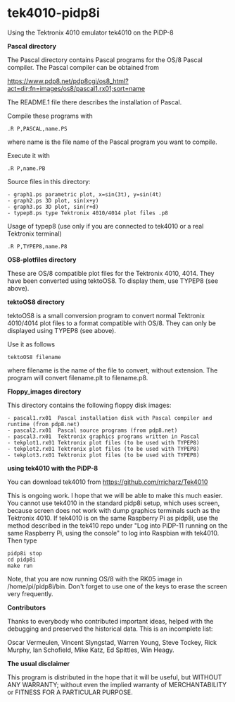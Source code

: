 # tek4010-pidp8i
Using the Tektronix 4010 emulator tek4010 on the PiDP-8


**Pascal directory**

The Pascal directory contains Pascal programs for the OS/8 Pascal compiler.
The Pascal compiler can be obtained from

https://www.pdp8.net/pdp8cgi/os8_html?act=dir;fn=images/os8/pascal1.rx01;sort=name

The README.1 file there describes the installation of Pascal.

Compile these programs with

	.R P,PASCAL,name.PS

where name is the file name of the Pascal program you want to compile.

Execute it with

	.R P,name.PB

Source files in this directory:

	- graph1.ps	parametric plot, x=sin(3t), y=sin(4t)
	- graph2.ps	3D plot, sin(x+y)
	- graph3.ps	3D plot, sin(r+d)
	- typep8.ps	type Tektronix 4010/4014 plot files .p8

Usage of typep8 (use only if you are connected to tek4010 or a real Tektronix terminal)

	.R P,TYPEP8,name.P8


**OS8-plotfiles directory**

These are OS/8 compatible plot files for the Tektronix 4010, 4014. They have been converted
using tektoOS8. To display them, use TYPEP8 (see above).


**tektoOS8 directory**

tektoOS8 is a small conversion program to convert normal Tektronix 4010/4014 plot files
to a format compatible with OS/8. They can only be displayed using TYPEP8 (see above).

Use it as follows

	tektoOS8 filename

where filename is the name of the file to convert, without extension. The program will convert
filename.plt to filename.p8.


**Floppy_images directory**

This directory contains the following floppy disk images:

	- pascal1.rx01	Pascal installation disk with Pascal compiler and runtime (from pdp8.net)
	- pascal2.rx01	Pascal source programs (from pdp8.net)
	- pascal3.rx01	Tektronix graphics programs written in Pascal
	- tekplot1.rx01	Tektronix plot files (to be used with TYPEP8)
	- tekplot2.rx01	Tektronix plot files (to be used with TYPEP8)
	- tekplot3.rx01	Tektronix plot files (to be used with TYPEP8)


**using tek4010 with the PiDP-8**

You can download tek4010 from https://github.com/rricharz/Tek4010

This is ongoing work. I hope that we will be able to make this much easier. You cannot use
tek4010 in the standard pidp8i setup, which uses screen, because screen does not work
with dump graphics terminals such as the Tektronix 4010. If tek4010 is on the
same Raspberry Pi as pidp8i, use the method described in the tek410 repo under
"Log into PiDP-11 running on the same Raspberry Pi, using the console" to log into Raspbian
with tek4010. Then type

	pidp8i stop
	cd pidp8i
	make run

Note, that you are now running OS/8 with the RK05 image in /home/pi/pidp8i/bin.
Don't forget to use one of the keys to erase the screen very frequently.


**Contributors**

Thanks to everybody who contributed important ideas, helped with the debugging and preserved
the historical data. This is an incomplete list:

Oscar Vermeulen, Vincent Slyngstad, Warren Young, Steve Tockey, Rick Murphy, Ian Schofield, Mike Katz,
Ed Spittles, Win Heagy.


**The usual disclaimer**

This program is distributed in the hope that it will be useful,
but WITHOUT ANY WARRANTY; without even the implied warranty of
MERCHANTABILITY or FITNESS FOR A PARTICULAR PURPOSE.

